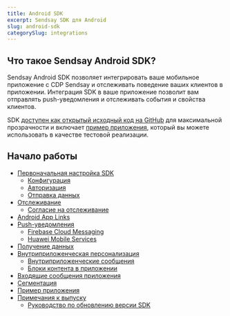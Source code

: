 ```yaml
---
title: Android SDK
excerpt: Sendsay SDK для Android
slug: android-sdk
categorySlug: integrations
---
```



## Что такое Sendsay Android SDK?

Sendsay Android SDK позволяет интегрировать ваше мобильное приложение с CDP Sendsay и отслеживать поведение ваших клиентов в приложении. Интеграция SDK в ваше приложение позволит вам отправлять push-уведомления и отслеживать события и свойства клиентов.

SDK [доступен как открытый исходный код на GitHub](https://github.com/exponea/exponea-android-sdk) для максимальной прозрачности и включает [пример приложения](example_app.md), который вы можете использовать в качестве тестовой реализации.


## Начало работы

- [Первоначальная настройка SDK](https://documentation.bloomreach.com/engagement/docs/android-sdk-setup)
  - [Конфигурация](https://documentation.bloomreach.com/engagement/docs/android-sdk-configuration)
  - [Авторизация](https://documentation.bloomreach.com/engagement/docs/android-sdk-authorization)
  - [Отправка данных](https://documentation.bloomreach.com/engagement/docs/android-sdk-data-flushing)
- [Отслеживание](https://documentation.bloomreach.com/engagement/docs/android-sdk-tracking)
  - [Согласие на отслеживание](https://documentation.bloomreach.com/engagement/docs/android-sdk-tracking-consent)
- [Android App Links](https://documentation.bloomreach.com/engagement/docs/android-sdk-app-links)
- [Push-уведомления](https://documentation.bloomreach.com/engagement/docs/android-sdk-push-notifications)
  - [Firebase Cloud Messaging](https://documentation.bloomreach.com/engagement/docs/android-sdk-firebase)
  - [Huawei Mobile Services](https://documentation.bloomreach.com/engagement/docs/android-sdk-huawei)
- [Получение данных](https://documentation.bloomreach.com/engagement/docs/android-sdk-fetch-data)
- [Внутриприложенческая персонализация](https://documentation.bloomreach.com/engagement/docs/android-sdk-in-app-personalization)
  - [Внутриприложенческие сообщения](https://documentation.bloomreach.com/engagement/docs/android-sdk-in-app-messages)
  - [Блоки контента в приложении](https://documentation.bloomreach.com/engagement/docs/android-sdk-in-app-content-blocks)
- [Входящие сообщения приложения](https://documentation.bloomreach.com/engagement/docs/android-sdk-app-inbox)
- [Сегментация](https://documentation.bloomreach.com/engagement/docs/android-sdk-segmentation)
- [Пример приложения](https://documentation.bloomreach.com/engagement/docs/android-sdk-example-app)
- [Примечания к выпуску](https://documentation.bloomreach.com/engagement/docs/android-sdk-release-notes)
   - [Руководство по обновлению версии SDK](https://documentation.bloomreach.com/engagement/docs/android-sdk-version-update)
